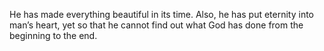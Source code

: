 He has made everything beautiful in its time. Also, he has put eternity into man’s heart, yet so that he cannot find out what God has done from the beginning to the end.
